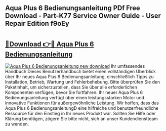 ## Aqua Plus 6 Bedienungsanleitung PDf Free Download - Part-K77 Service Owner Guide - User Repair Edition f9oEy

# <h2><a href="http://df4f7ah.blite.top/?on=Aqua+Plus+6+Bedienungsanleitung">🔗Download 👉🔴 Aqua Plus 6 Bedienungsanleitung</a></h2>

[![Aqua Plus 6 Bedienungsanleitung new download](https://i.imgur.com/lujVjoI.png)](http://df4f7ah.blite.top/?on=Aqua+Plus+6+Bedienungsanleitung)
Ihr umfassendes Handbuch Dieses Benutzerhandbuch bietet einen vollständigen Überblick über Ihr neues Aqua Plus 6 Bedienungsanleitung, einschließlich Tipps zu Installation, Betrieb, Wartung und Fehlerbehebung. Bitte überprüfen Sie den Paketinhalt, um sicherzustellen, dass Sie über alle erforderlichen Komponenten verfügen, bevor Sie fortfahren. Ihr neuer Aqua Plus 6 Bedienungsanleitung verfügt über einen leistungsstarken Motor und innovative Funktionen für außergewöhnliche Leistung. Wir hoffen, dass das Aqua Plus 6 BedienungsanleitungD eine hilfreiche und benutzerfreundliche Ressource für den Einstieg in Ihr neues Produkt war. Sollten Sie Hilfe oder Klärung benötigen, zögern Sie bitte nicht, sich an unser Kundendienstteam zu wenden.
